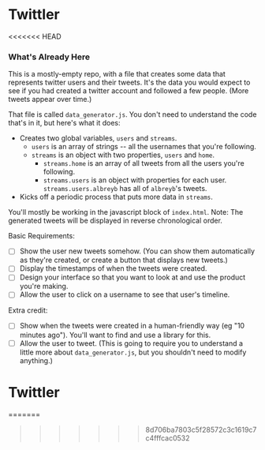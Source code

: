 # Twittler
<<<<<<< HEAD

### What's Already Here
This is a mostly-empty repo, with a file that creates some data that represents twitter users and their tweets.  It's the data you would expect to see if you had created a twitter account and followed a few people.  (More tweets appear over time.)

That file is called `data_generator.js`.  You don't need to understand the code that's in it, but here's what it does:

* Creates two global variables, `users` and `streams`.
  * `users` is an array of strings -- all the usernames that you're following.
  * `streams` is an object with two properties, `users` and `home`.
    * `streams.home` is an array of all tweets from all the users you're following.
    * `streams.users` is an object with properties for each user.  `streams.users.albreyb` has all of `albreyb`'s tweets.
* Kicks off a periodic process that puts more data in `streams`.

You'll mostly be working in the javascript block of `index.html`. Note: The generated tweets will be displayed in reverse chronological order.


Basic Requirements:

- [ ] Show the user new tweets somehow.  (You can show them automatically as they're created, or create a button that displays new tweets.)
- [ ] Display the timestamps of when the tweets were created.
- [ ] Design your interface so that you want to look at and use the product you're making.
- [ ] Allow the user to click on a username to see that user's timeline.

Extra credit:

- [ ] Show when the tweets were created in a human-friendly way (eg "10 minutes ago").  You'll want to find and use a library for this.
- [ ] Allow the user to tweet.  (This is going to require you to understand a little more about `data_generator.js`, but you shouldn't need to modify anything.)
# Twittler
=======
>>>>>>> 8d706ba7803c5f28572c3c1619c7c4fffcac0532
